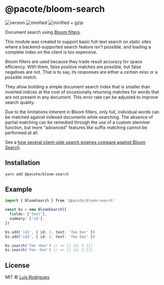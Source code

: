 # @pacote/bloom-search

![version](https://badgen.net/npm/v/@pacote/bloom-search)
![minified](https://badgen.net/bundlephobia/min/@pacote/bloom-search)
![minified + gzip](https://badgen.net/bundlephobia/minzip/@pacote/bloom-search)

Document search using [Bloom filters](../bloom-filter/).

This module was created to support basic full-text search on static sites
where a backend-supported search feature isn't possible, and loading a
complete index on the client is too expensive.

Bloom filters are used because they trade result accuracy for space
efficiency. With them, false positive matches are possible, but false
negatives are not. That is to say, its responses are either a _certain miss_
or a _possible match_.

They allow building a simple document search index that is smaller than
inverted indices at the cost of occasionally returning matches for words that
are not present in any document. This error rate can be adjusted to improve
search quality.

Due to the limitations inherent in Bloom filters, only full, individual words
can be matched against indexed documents while searching. The absence of
partial matching can be remedied through the use of a custom stemmer
function, but more "advanced" features like suffix matching cannot be
performed at all.

See a [how several client-side search engines compare against Bloom
Search](https://goblindegook.github.io/bloom-search-poc/).

## Installation

```bash
yarn add @pacote/bloom-search
```

## Example

```typescript
import { BloomSearch } from '@pacote/bloom-search'

const bs = new BloomSearch({
  fields: ['text'],
  summary: ['id'],
})

bs.add('id1', { id: 1, text: 'foo bar' })
bs.add('id2', { id: 2, text: 'foo baz' })

bs.search('foo +bar') // => [{ id: 1 }])
bs.search('foo -bar') // => [{ id: 2 }])
```

## License

MIT © [Luís Rodrigues](https://goblindegook.com).

